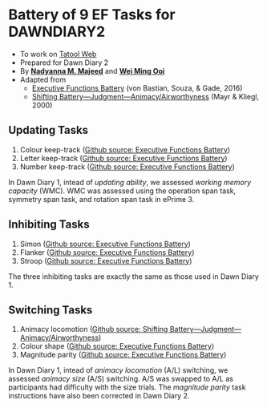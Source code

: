 # Battery of 9 EF Tasks for DAWNDIARY2
* To work on [Tatool Web](http://www.tatool-web.com/)
* Prepared for Dawn Diary 2
* By **[Nadyanna M. Majeed](https://github.com/nadyamajeed)** and **[Wei Ming Ooi](https://github.com/weiming-smu)**
* Adapted from
    * [Executive Functions Battery](https://github.com/tatool/tatool-web/tree/master/app/projects/public/uzh-ef-battery) (von Bastian, Souza, & Gade, 2016)
    * [Shifting Battery—Judgment—Animacy/Airworthyness](https://github.com/tatool/tatool-web/tree/master/app/projects/public/uzh-shifting-battery) (Mayr & Kliegl, 2000)

## Updating Tasks
1. Colour keep-track ([Github source: Executive Functions Battery](https://github.com/tatool/tatool-web/tree/master/app/projects/public/uzh-ef-battery))
2. Letter keep-track ([Github source: Executive Functions Battery](https://github.com/tatool/tatool-web/tree/master/app/projects/public/uzh-ef-battery))
3. Number keep-track ([Github source: Executive Functions Battery](https://github.com/tatool/tatool-web/tree/master/app/projects/public/uzh-ef-battery))

In Dawn Diary 1, intead of *updating ability*, we assessed *working memory capacity* (WMC). WMC was assessed using the operation span task, symmetry span task, and rotation span task in ePrime 3.

## Inhibiting Tasks
1. Simon ([Github source: Executive Functions Battery](https://github.com/tatool/tatool-web/tree/master/app/projects/public/uzh-ef-battery))
2. Flanker ([Github source: Executive Functions Battery](https://github.com/tatool/tatool-web/tree/master/app/projects/public/uzh-ef-battery))
3. Stroop ([Github source: Executive Functions Battery](https://github.com/tatool/tatool-web/tree/master/app/projects/public/uzh-ef-battery))

The three inhibiting tasks are exactly the same as those used in Dawn Diary 1.

## Switching Tasks
1. Animacy locomotion ([Github source: Shifting Battery—Judgment—Animacy/Airworthyness](https://github.com/tatool/tatool-web/tree/master/app/projects/public/uzh-shifting-battery))
2. Colour shape ([Github source: Executive Functions Battery](https://github.com/tatool/tatool-web/tree/master/app/projects/public/uzh-ef-battery))
3. Magnitude parity ([Github source: Executive Functions Battery](https://github.com/tatool/tatool-web/tree/master/app/projects/public/uzh-ef-battery))

In Dawn Diary 1, intead of *animacy locomotion* (A/L) switching, we assessed *animacy size* (A/S) switching. A/S was swapped to A/L as participants had difficulty with the size trials. The *magnitude parity* task instructions have also been corrected in Dawn Diary 2.
